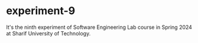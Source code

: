 # experiment-9
It's the ninth experiment of Software Engineering Lab course in Spring 2024 at Sharif University of Technology.
